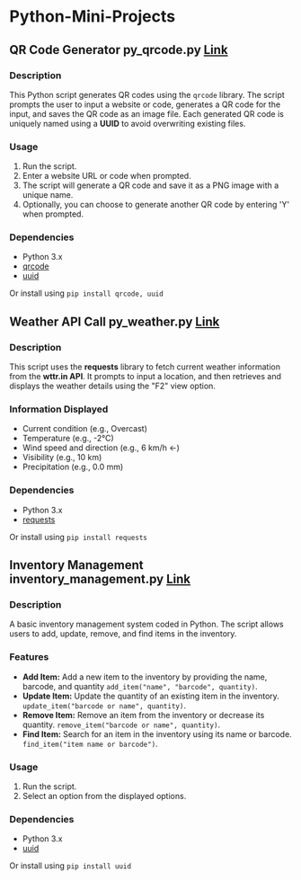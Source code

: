 # Python-Mini-Projects

## QR Code Generator py_qrcode.py [Link](https://github.com/cfunkz/Python-Mini-Projects/blob/main/py_qrcode.py)

### Description

This Python script generates QR codes using the `qrcode` library. The script prompts the user to input a website or code, generates a QR code for the input, and saves the QR code as an image file. Each generated QR code is uniquely named using a **UUID** to avoid overwriting existing files.

### Usage

1. Run the script.
2. Enter a website URL or code when prompted.
3. The script will generate a QR code and save it as a PNG image with a unique name.
4. Optionally, you can choose to generate another QR code by entering 'Y' when prompted.

### Dependencies

- Python 3.x
- [qrcode](https://pypi.org/project/qrcode/)
- [uuid](https://docs.python.org/3/library/uuid.html)

Or install using ```pip install qrcode, uuid```

## Weather API Call py_weather.py [Link](https://github.com/cfunkz/Python-Mini-Projects/blob/main/py_weather.py)

### Description

This script uses the **requests** library to fetch current weather information from the **wttr.in API**. It prompts to input a location, and then retrieves and displays the weather details using the "F2" view option.

### Information Displayed

- Current condition (e.g., Overcast)
- Temperature (e.g., -2°C)
- Wind speed and direction (e.g., 6 km/h ←)
- Visibility (e.g., 10 km)
- Precipitation (e.g., 0.0 mm)

### Dependencies

- Python 3.x
- [requests](https://pypi.org/project/requests/)

Or install using ```pip install requests```

## Inventory Management inventory_management.py [Link](https://github.com/cfunkz/Python-Mini-Projects/blob/main/inventory_management.py)

### Description

A basic inventory management system coded in Python. The script allows users to add, update, remove, and find items in the inventory.

### Features

- **Add Item:** Add a new item to the inventory by providing the name, barcode, and quantity `add_item("name", "barcode", quantity)`.
- **Update Item:** Update the quantity of an existing item in the inventory. `update_item("barcode or name", quantity)`.
- **Remove Item:** Remove an item from the inventory or decrease its quantity. `remove_item("barcode or name", quantity)`.
- **Find Item:** Search for an item in the inventory using its name or barcode. `find_item("item name or barcode")`.

### Usage

1. Run the script.
2. Select an option from the displayed options.

### Dependencies

- Python 3.x
- [uuid](https://docs.python.org/3/library/uuid.html)

Or install using ```pip install uuid```

